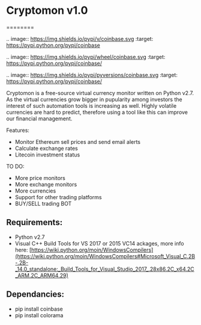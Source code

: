 # Cryptomon v1.0
========

.. image:: https://img.shields.io/pypi/v/coinbase.svg
    :target: https://pypi.python.org/pypi/coinbase

.. image:: https://img.shields.io/pypi/wheel/coinbase.svg
    :target: https://pypi.python.org/pypi/coinbase/

.. image:: https://img.shields.io/pypi/pyversions/coinbase.svg
    :target: https://pypi.python.org/pypi/coinbase/

Cryptomon is a free-source virtual currency monitor written on Python v2.7. As the virtual currencies grow bigger in pupularity among investors the interest of such automation tools is increasing as well. Highly volatile currencies are hard to predict, therefore using a tool like this can improve our financial management.

Features:
* Monitor Ethereum sell prices and send email alerts
* Calculate exchange rates
* Litecoin investment status

TO DO:
* More price monitors
* More exchange monitors
* More currencies
* Support for other trading platforms
* BUY/SELL trading BOT

## Requirements:
* Python v2.7
* Visual C++ Build Tools for VS 2017 or 2015 VC14 ackages, more info here: [https://wiki.python.org/moin/WindowsCompilers](https://wiki.python.org/moin/WindowsCompilers#Microsoft_Visual_C.2B-.2B-_14.0_standalone:_Build_Tools_for_Visual_Studio_2017_.28x86.2C_x64.2C_ARM.2C_ARM64.29)

## Dependancies:
* pip install coinbase
* pip install colorama
